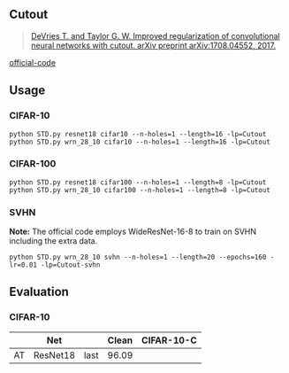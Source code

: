 


## Cutout


> [DeVries T. and Taylor G. W. Improved regularization of convolutional neural networks with cutout. arXiv preprint arXiv:1708.04552, 2017.](https://arxiv.org/abs/1708.04552)

[official-code](https://github.com/uoguelph-mlrg/Cutout)


## Usage

### CIFAR-10

	python STD.py resnet18 cifar10 --n-holes=1 --length=16 -lp=Cutout
	python STD.py wrn_28_10 cifar10 --n-holes=1 --length=16 -lp=Cutout


### CIFAR-100

	python STD.py resnet18 cifar100 --n-holes=1 --length=8 -lp=Cutout
	python STD.py wrn_28_10 cifar100 --n-holes=1 --length=8 -lp=Cutout


### SVHN

**Note:** The official code employs WideResNet-16-8 to train on SVHN including the extra data.

	python STD.py wrn_28_10 svhn --n-holes=1 --length=20 --epochs=160 -lr=0.01 -lp=Cutout-svhn



## Evaluation



### CIFAR-10



|      |   Net    |      | Clean | CIFAR-10-C |
| :--: | :------: | :--: | :---: | :--------: |
|  AT  | ResNet18 | last | 96.09 |            |



